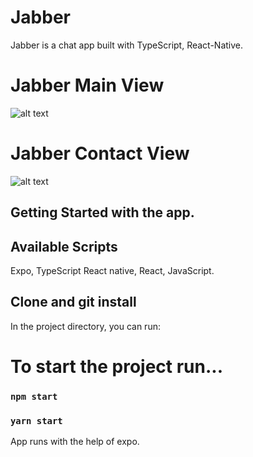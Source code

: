 # Jabber

Jabber is a chat app built with TypeScript, React-Native.

# Jabber Main View

![alt text](https://dsouzafamily2022.w3spaces.com/WhatsApp_Image_2022-03-14_at_1.54.58_PM.jpeg?bypass-cache=62698280)

# Jabber Contact View

![alt text](https://dsouzafamily2022.w3spaces.com/img2.jpeg?bypass-cache=62698302)

## Getting Started with the app.

## Available Scripts

Expo, TypeScript React native, React, JavaScript.

## Clone and git install

In the project directory, you can run:

# To start the project run...

### `npm start`

### `yarn start`

App runs with the help of expo.
